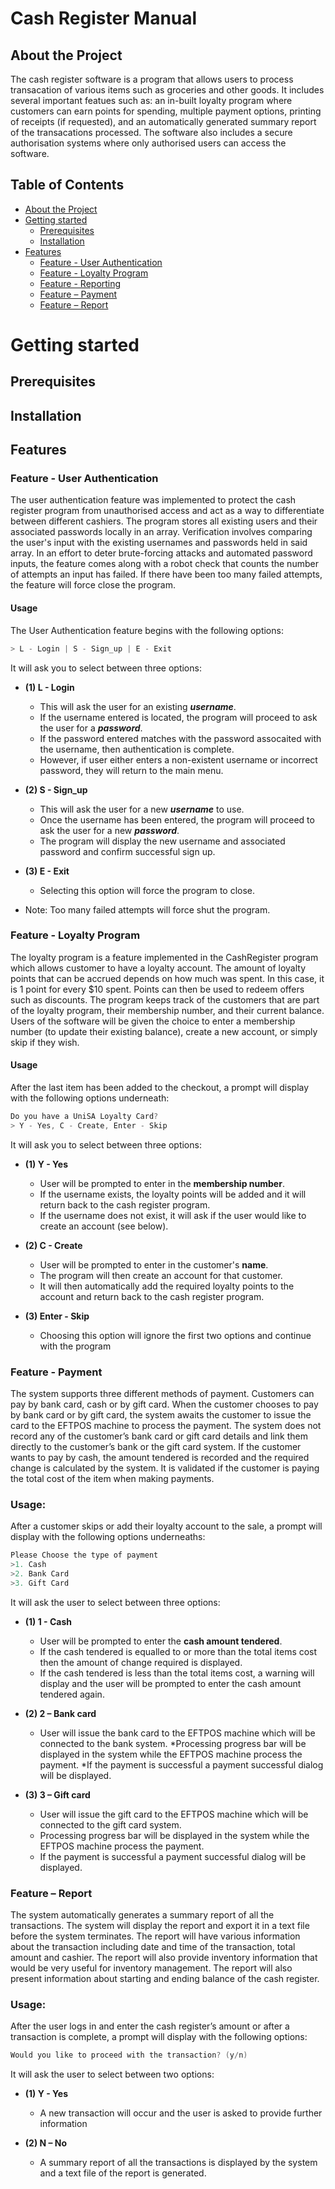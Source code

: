 # Cash Register Manual

## About the Project
The cash register software is a program that allows users to process transacation of various items such as groceries and other goods. It includes several important featues such as: an in-built loyalty program where customers can earn points for spending, multiple payment options, printing of receipts (if requested), and an automatically generated summary report of the transacations processed. The software also includes a secure authorisation systems where only authorised users can access the software. 

<!-- TABLE OF CONTENTS -->
## Table of Contents

* [About the Project](#about-the-project)  
* [Getting started](#getting-started)
  * [Prerequisites](#prerequisites)
  * [Installation](#installation)
* [Features](#features)
  * [Feature - User Authentication](#feature---user-authentication)
  * [Feature - Loyalty Program](#feature---loyalty-program)
  * [Feature - Reporting](#feature---loyalty-program)
  * [Feature – Payment](#feature---payment)
  * [Feature – Report](#feature---report)

# Getting started

## Prerequisites

## Installation

## Features

### Feature - User Authentication
The user authentication feature was implemented to protect the cash register program from unauthorised access and act as a way to differentiate between different cashiers. The program stores all existing users and their associated passwords locally in an array. Verification involves comparing the user's input with the existing usernames and passwords held in said array. In an effort to deter brute-forcing attacks and automated password inputs, the feature comes along with a robot check that counts the number of attempts an input has failed. If there have been too many failed attempts, the feature will force close the program.

#### Usage

The User Authentication feature begins with the following options:
```java
> L - Login | S - Sign_up | E - Exit
```
It will ask you to select between three options:
*  **(1) L - Login**
    * This will ask the user for an existing ***username***.
    * If the username entered is located, the program will proceed to ask the user for a ***password***.
    * If the password entered matches with the password assocaited with the username, then authentication is complete.
    * However, if user either enters a non-existent username or incorrect password, they will return to the main menu.
    
*  **(2) S - Sign_up**
    * This will ask the user for a new ***username*** to use.
    * Once the username has been entered, the program will proceed to ask the user for a new ***password***.
    * The program will display the new username and associated password and confirm successful sign up.

*  **(3) E - Exit**
    * Selecting this option will force the program to close.
    
* Note: Too many failed attempts will force shut the program.

### Feature - Loyalty Program
The loyalty program is a feature implemented in the CashRegister program which allows customer to have a loyalty account. The amount of loyalty points that can be accrued depends on how much was spent. In this case, it is 1 point for every $10 spent. Points can then be used to redeem offers such as discounts. The program keeps track of the customers that are part of the loyalty program, their membership number, and their current balance. Users of the software will be given the choice to enter a membership number (to update their existing balance), create a new account, or simply skip if they wish.

#### Usage

After the last item has been added to the checkout, a prompt will display with the following options underneath:

```java
Do you have a UniSA Loyalty Card?
> Y - Yes, C - Create, Enter - Skip
```
It will ask you to select between three options:
*  **(1) Y - Yes**
    * User will be prompted to enter in the **membership number**.
    * If the username exists, the loyalty points will be added and it will return back to the cash register program.
    * If the username does not exist, it will ask if the user would like to create an account (see below).
    
*  **(2) C - Create**
    * User will be prompted to enter in the customer's **name**.
    * The program will then create an account for that customer.
    * It will then automatically add the required loyalty points to the account and return back to the cash register program.

*  **(3) Enter - Skip**
    * Choosing this option will ignore the first two options and continue with the program

### Feature - Payment
The system supports three different methods of payment. Customers can pay by bank card, cash or by gift card. When the customer chooses to pay by bank card or by gift card, the system awaits the customer to issue the card to the EFTPOS machine to process the payment. The system does not record any of the customer’s bank card or gift card details and link them directly to the customer’s bank or the gift card system. If the customer wants to pay by cash, the amount tendered is recorded and the required change is calculated by the system. It is validated if the customer is paying the total cost of the item when making payments. 

### Usage: 
After a customer skips or add their loyalty account to the sale, a prompt will display with the following options underneaths: 
```java
Please Choose the type of payment
>1. Cash 
>2. Bank Card 
>3. Gift Card
```
It will ask the user to select between three options:

*  **(1) 1 - Cash**
    * User will be prompted to enter the **cash amount tendered**.
    * If the cash tendered is equalled to or more than the total items cost then the amount of change required is displayed.
    * If the cash tendered is less than the total items cost, a warning will display and the user will be prompted to enter the cash amount tendered again.

*  **(2) 2 – Bank card**
    * User will issue the bank card to the EFTPOS machine which will be connected to the bank system.
    *Processing progress bar will be displayed in the system while the EFTPOS machine process the payment.
    *If the payment is successful a payment successful dialog will be displayed.
    
* **(3) 3 – Gift card**
	* User will issue the gift card to the EFTPOS machine which will be connected to the gift card system.
    * Processing progress bar will be displayed in the system while the EFTPOS machine process the payment.
    * If the payment is successful a payment successful dialog will be displayed.

### Feature – Report
The system automatically generates a summary report of all the transactions. The system will display the report and export it in a text file before the system terminates. The report will have various information about the transaction including date and time of the transaction, total amount and cashier. The report will also provide inventory information that would be very useful for inventory management. The report will also present information about starting and ending balance of the cash register.

### Usage:
After the user logs in and enter the cash register’s amount or after a transaction is complete, a prompt will display with the following options:
```java
Would you like to proceed with the transaction? (y/n)
```
It will ask the user to select between two options:

*  **(1) Y - Yes**
    * A new transaction will occur and the user is asked to provide further information

*  **(2) N – No**
    * A summary report of all the transactions is displayed by the system and a text file of the report is generated.
